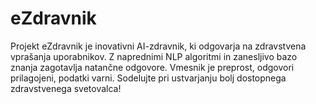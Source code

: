 # eZdravnik
Projekt eZdravnik je inovativni AI-zdravnik, ki odgovarja na zdravstvena vprašanja uporabnikov. Z naprednimi NLP algoritmi in zanesljivo bazo znanja zagotavlja natančne odgovore. Vmesnik je preprost, odgovori prilagojeni, podatki varni. Sodelujte pri ustvarjanju bolj dostopnega zdravstvenega svetovalca!
